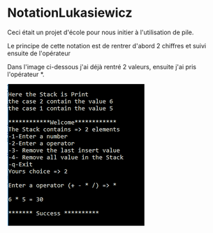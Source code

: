 # NotationLukasiewicz

Ceci était un projet d'école pour nous initier à l'utilisation de pile. 

Le principe de cette notation est de rentrer d'abord 2 chiffres et suivi ensuite de l'opérateur

Dans l'image ci-dessous j'ai déjà rentré 2 valeurs, ensuite j'ai pris l'opérateur *.

<img src='https://github.com/JaySabel/NotationLukasiewicz/blob/master/Screenshot%20(7).png'></img>
